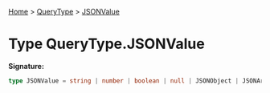[Home](../../../index.md) &gt; [QueryType](../../querytype.md) &gt; [JSONValue](./jsonvalue.md)

# Type QueryType.JSONValue


<b>Signature:</b>

```typescript
type JSONValue = string | number | boolean | null | JSONObject | JSONArray;
```
